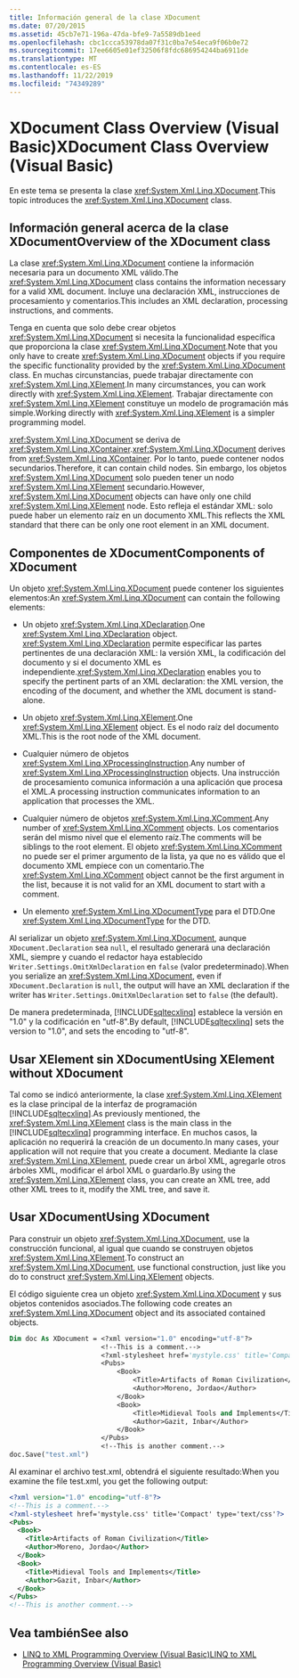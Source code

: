 ```yaml
---
title: Información general de la clase XDocument
ms.date: 07/20/2015
ms.assetid: 45cb7e71-196a-47da-bfe9-7a5589db1eed
ms.openlocfilehash: cbc1ccca53978da07f31c0ba7e54eca9f06b0e72
ms.sourcegitcommit: 17ee6605e01ef32506f8fdc686954244ba6911de
ms.translationtype: MT
ms.contentlocale: es-ES
ms.lasthandoff: 11/22/2019
ms.locfileid: "74349289"
---
```

# <a name="xdocument-class-overview-visual-basic"></a><span data-ttu-id="6c642-102">XDocument Class Overview (Visual Basic)</span><span class="sxs-lookup"><span data-stu-id="6c642-102">XDocument Class Overview (Visual Basic)</span></span>
<span data-ttu-id="6c642-103">En este tema se presenta la clase <xref:System.Xml.Linq.XDocument>.</span><span class="sxs-lookup"><span data-stu-id="6c642-103">This topic introduces the <xref:System.Xml.Linq.XDocument> class.</span></span>  
  
## <a name="overview-of-the-xdocument-class"></a><span data-ttu-id="6c642-104">Información general acerca de la clase XDocument</span><span class="sxs-lookup"><span data-stu-id="6c642-104">Overview of the XDocument class</span></span>  
 <span data-ttu-id="6c642-105">La clase <xref:System.Xml.Linq.XDocument> contiene la información necesaria para un documento XML válido.</span><span class="sxs-lookup"><span data-stu-id="6c642-105">The <xref:System.Xml.Linq.XDocument> class contains the information necessary for a valid XML document.</span></span> <span data-ttu-id="6c642-106">Incluye una declaración XML, instrucciones de procesamiento y comentarios.</span><span class="sxs-lookup"><span data-stu-id="6c642-106">This includes an XML declaration, processing instructions, and comments.</span></span>  
  
 <span data-ttu-id="6c642-107">Tenga en cuenta que solo debe crear objetos <xref:System.Xml.Linq.XDocument> si necesita la funcionalidad específica que proporciona la clase <xref:System.Xml.Linq.XDocument>.</span><span class="sxs-lookup"><span data-stu-id="6c642-107">Note that you only have to create <xref:System.Xml.Linq.XDocument> objects if you require the specific functionality provided by the <xref:System.Xml.Linq.XDocument> class.</span></span> <span data-ttu-id="6c642-108">En muchas circunstancias, puede trabajar directamente con <xref:System.Xml.Linq.XElement>.</span><span class="sxs-lookup"><span data-stu-id="6c642-108">In many circumstances, you can work directly with <xref:System.Xml.Linq.XElement>.</span></span> <span data-ttu-id="6c642-109">Trabajar directamente con <xref:System.Xml.Linq.XElement> constituye un modelo de programación más simple.</span><span class="sxs-lookup"><span data-stu-id="6c642-109">Working directly with <xref:System.Xml.Linq.XElement> is a simpler programming model.</span></span>  
  
 <span data-ttu-id="6c642-110"><xref:System.Xml.Linq.XDocument> se deriva de <xref:System.Xml.Linq.XContainer>.</span><span class="sxs-lookup"><span data-stu-id="6c642-110"><xref:System.Xml.Linq.XDocument> derives from <xref:System.Xml.Linq.XContainer>.</span></span> <span data-ttu-id="6c642-111">Por lo tanto, puede contener nodos secundarios.</span><span class="sxs-lookup"><span data-stu-id="6c642-111">Therefore, it can contain child nodes.</span></span> <span data-ttu-id="6c642-112">Sin embargo, los objetos <xref:System.Xml.Linq.XDocument> solo pueden tener un nodo <xref:System.Xml.Linq.XElement> secundario.</span><span class="sxs-lookup"><span data-stu-id="6c642-112">However, <xref:System.Xml.Linq.XDocument> objects can have only one child <xref:System.Xml.Linq.XElement> node.</span></span> <span data-ttu-id="6c642-113">Esto refleja el estándar XML: solo puede haber un elemento raíz en un documento XML.</span><span class="sxs-lookup"><span data-stu-id="6c642-113">This reflects the XML standard that there can be only one root element in an XML document.</span></span>  
  
## <a name="components-of-xdocument"></a><span data-ttu-id="6c642-114">Componentes de XDocument</span><span class="sxs-lookup"><span data-stu-id="6c642-114">Components of XDocument</span></span>  
 <span data-ttu-id="6c642-115">Un objeto <xref:System.Xml.Linq.XDocument> puede contener los siguientes elementos:</span><span class="sxs-lookup"><span data-stu-id="6c642-115">An <xref:System.Xml.Linq.XDocument> can contain the following elements:</span></span>  
  
- <span data-ttu-id="6c642-116">Un objeto <xref:System.Xml.Linq.XDeclaration>.</span><span class="sxs-lookup"><span data-stu-id="6c642-116">One <xref:System.Xml.Linq.XDeclaration> object.</span></span> <span data-ttu-id="6c642-117"><xref:System.Xml.Linq.XDeclaration> permite especificar las partes pertinentes de una declaración XML: la versión XML, la codificación del documento y si el documento XML es independiente.</span><span class="sxs-lookup"><span data-stu-id="6c642-117"><xref:System.Xml.Linq.XDeclaration> enables you to specify the pertinent parts of an XML declaration: the XML version, the encoding of the document, and whether the XML document is stand-alone.</span></span>  
  
- <span data-ttu-id="6c642-118">Un objeto <xref:System.Xml.Linq.XElement>.</span><span class="sxs-lookup"><span data-stu-id="6c642-118">One <xref:System.Xml.Linq.XElement> object.</span></span> <span data-ttu-id="6c642-119">Es el nodo raíz del documento XML.</span><span class="sxs-lookup"><span data-stu-id="6c642-119">This is the root node of the XML document.</span></span>  
  
- <span data-ttu-id="6c642-120">Cualquier número de objetos <xref:System.Xml.Linq.XProcessingInstruction>.</span><span class="sxs-lookup"><span data-stu-id="6c642-120">Any number of <xref:System.Xml.Linq.XProcessingInstruction> objects.</span></span> <span data-ttu-id="6c642-121">Una instrucción de procesamiento comunica información a una aplicación que procesa el XML.</span><span class="sxs-lookup"><span data-stu-id="6c642-121">A processing instruction communicates information to an application that processes the XML.</span></span>  
  
- <span data-ttu-id="6c642-122">Cualquier número de objetos <xref:System.Xml.Linq.XComment>.</span><span class="sxs-lookup"><span data-stu-id="6c642-122">Any number of <xref:System.Xml.Linq.XComment> objects.</span></span> <span data-ttu-id="6c642-123">Los comentarios serán del mismo nivel que el elemento raíz.</span><span class="sxs-lookup"><span data-stu-id="6c642-123">The comments will be siblings to the root element.</span></span> <span data-ttu-id="6c642-124">El objeto <xref:System.Xml.Linq.XComment> no puede ser el primer argumento de la lista, ya que no es válido que el documento XML empiece con un comentario.</span><span class="sxs-lookup"><span data-stu-id="6c642-124">The <xref:System.Xml.Linq.XComment> object cannot be the first argument in the list, because it is not valid for an XML document to start with a comment.</span></span>  
  
- <span data-ttu-id="6c642-125">Un elemento <xref:System.Xml.Linq.XDocumentType> para el DTD.</span><span class="sxs-lookup"><span data-stu-id="6c642-125">One <xref:System.Xml.Linq.XDocumentType> for the DTD.</span></span>  
  
 <span data-ttu-id="6c642-126">Al serializar un objeto <xref:System.Xml.Linq.XDocument>, aunque `XDocument.Declaration` sea `null`, el resultado generará una declaración XML, siempre y cuando el redactor haya establecido `Writer.Settings.OmitXmlDeclaration` en `false` (valor predeterminado).</span><span class="sxs-lookup"><span data-stu-id="6c642-126">When you serialize an <xref:System.Xml.Linq.XDocument>, even if `XDocument.Declaration` is `null`, the output will have an XML declaration if the writer has `Writer.Settings.OmitXmlDeclaration` set to `false` (the default).</span></span>  
  
 <span data-ttu-id="6c642-127">De manera predeterminada, [!INCLUDE[sqltecxlinq](~/includes/sqltecxlinq-md.md)] establece la versión en "1.0" y la codificación en "utf-8".</span><span class="sxs-lookup"><span data-stu-id="6c642-127">By default, [!INCLUDE[sqltecxlinq](~/includes/sqltecxlinq-md.md)] sets the version to "1.0", and sets the encoding to "utf-8".</span></span>  
  
## <a name="using-xelement-without-xdocument"></a><span data-ttu-id="6c642-128">Usar XElement sin XDocument</span><span class="sxs-lookup"><span data-stu-id="6c642-128">Using XElement without XDocument</span></span>  
 <span data-ttu-id="6c642-129">Tal como se indicó anteriormente, la clase <xref:System.Xml.Linq.XElement> es la clase principal de la interfaz de programación [!INCLUDE[sqltecxlinq](~/includes/sqltecxlinq-md.md)].</span><span class="sxs-lookup"><span data-stu-id="6c642-129">As previously mentioned, the <xref:System.Xml.Linq.XElement> class is the main class in the [!INCLUDE[sqltecxlinq](~/includes/sqltecxlinq-md.md)] programming interface.</span></span> <span data-ttu-id="6c642-130">En muchos casos, la aplicación no requerirá la creación de un documento.</span><span class="sxs-lookup"><span data-stu-id="6c642-130">In many cases, your application will not require that you create a document.</span></span> <span data-ttu-id="6c642-131">Mediante la clase <xref:System.Xml.Linq.XElement>, puede crear un árbol XML, agregarle otros árboles XML, modificar el árbol XML o guardarlo.</span><span class="sxs-lookup"><span data-stu-id="6c642-131">By using the <xref:System.Xml.Linq.XElement> class, you can create an XML tree, add other XML trees to it, modify the XML tree, and save it.</span></span>  
  
## <a name="using-xdocument"></a><span data-ttu-id="6c642-132">Usar XDocument</span><span class="sxs-lookup"><span data-stu-id="6c642-132">Using XDocument</span></span>  
 <span data-ttu-id="6c642-133">Para construir un objeto <xref:System.Xml.Linq.XDocument>, use la construcción funcional, al igual que cuando se construyen objetos <xref:System.Xml.Linq.XElement>.</span><span class="sxs-lookup"><span data-stu-id="6c642-133">To construct an <xref:System.Xml.Linq.XDocument>, use functional construction, just like you do to construct <xref:System.Xml.Linq.XElement> objects.</span></span>  
  
 <span data-ttu-id="6c642-134">El código siguiente crea un objeto <xref:System.Xml.Linq.XDocument> y sus objetos contenidos asociados.</span><span class="sxs-lookup"><span data-stu-id="6c642-134">The following code creates an <xref:System.Xml.Linq.XDocument> object and its associated contained objects.</span></span>  
  
```vb  
Dim doc As XDocument = <?xml version="1.0" encoding="utf-8"?>  
                       <!--This is a comment.-->  
                       <?xml-stylesheet href='mystyle.css' title='Compact' type='text/css'?>  
                       <Pubs>  
                           <Book>  
                               <Title>Artifacts of Roman Civilization</Title>  
                               <Author>Moreno, Jordao</Author>  
                           </Book>  
                           <Book>  
                               <Title>Midieval Tools and Implements</Title>  
                               <Author>Gazit, Inbar</Author>  
                           </Book>  
                       </Pubs>  
                       <!--This is another comment.-->  
doc.Save("test.xml")  
```  
  
 <span data-ttu-id="6c642-135">Al examinar el archivo test.xml, obtendrá el siguiente resultado:</span><span class="sxs-lookup"><span data-stu-id="6c642-135">When you examine the file test.xml, you get the following output:</span></span>  
  
```xml  
<?xml version="1.0" encoding="utf-8"?>  
<!--This is a comment.-->  
<?xml-stylesheet href='mystyle.css' title='Compact' type='text/css'?>  
<Pubs>  
  <Book>  
    <Title>Artifacts of Roman Civilization</Title>  
    <Author>Moreno, Jordao</Author>  
  </Book>  
  <Book>  
    <Title>Midieval Tools and Implements</Title>  
    <Author>Gazit, Inbar</Author>  
  </Book>  
</Pubs>  
<!--This is another comment.-->  
```  
  
## <a name="see-also"></a><span data-ttu-id="6c642-136">Vea también</span><span class="sxs-lookup"><span data-stu-id="6c642-136">See also</span></span>

- [<span data-ttu-id="6c642-137">LINQ to XML Programming Overview (Visual Basic)</span><span class="sxs-lookup"><span data-stu-id="6c642-137">LINQ to XML Programming Overview (Visual Basic)</span></span>](../../../../visual-basic/programming-guide/concepts/linq/linq-to-xml-programming-overview.md)
